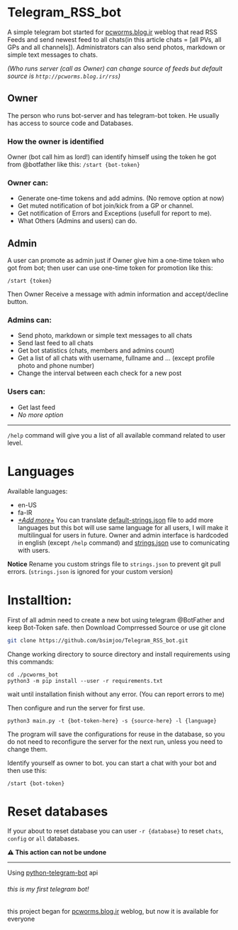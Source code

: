 # Telegram_RSS_bot
A simple telegram bot started for [pcworms.blog.ir](http://pcworms.blog.ir) weblog that read RSS Feeds and send newest feed to all chats(in this article chats = [all PVs, all GPs and all channels]).
Administrators can also send photos, markdown or simple text messages to chats.

*(Who runs server (call as Owner) can change source of feeds but default source is `http://pcworms.blog.ir/rss`)*

## Owner
The person who runs bot-server and has telegram-bot token. He usually has access to source code and Databases.

### How the owner is identified
Owner (bot call him as lord!) can identify himself using the token he got from @botfather like this: `/start {bot-token}`

### Owner can:
- Generate one-time tokens and add admins. (No remove option at now)
- Get muted notification of bot join/kick from a GP or channel.
- Get notification of Errors and Exceptions (usefull for report to me).
- What Others (Admins and users) can do.

## Admin
A user can promote as admin just if Owner give him a one-time token who got from bot;
then user can use one-time token for promotion like this:
```
/start {token}
```
Then Owner Receive a message with admin information and accept/decline button.

### Admins can:
- Send photo, markdown or simple text messages to all chats
- Send last feed to all chats
- Get bot statistics (chats, members and admins count)
- Get a list of all chats with username, fullname and ... (except profile photo and phone number)
- Change the interval between each check for a new post

### Users can:
- Get last feed
- *No more option*

---
`/help` command will give you a list of all available command related to user level.

# Languages
Available languages:
 - en-US
 - fa-IR
 - [*+Add more+*](https://github.com/bsimjoo/Telegram_RSS_bot/edit/main/default-strings.json)
You can translate [default-strings.json](default-strings.json) file to add more languages but this bot will use same language for all users, I will make it multilingual for users in future. Owner and admin interface is hardcoded in english (except `/help` command) and [strings.json](strings.json) use to comunicating with users.

**Notice** Rename you custom strings file to `strings.json` to prevent git pull errors. (`strings.json` is ignored for your custom version)

# Installtion:
First of all admin need to create a new bot using telegram @BotFather and keep Bot-Token safe. then Download Comprressed Source or use git clone
```bash
git clone https://github.com/bsimjoo/Telegram_RSS_bot.git
```

Change working directory to source directory and install requirements using this commands:
```
cd ./pcworms_bot
python3 -m pip install --user -r requirements.txt
```
wait until installation finish without any error. (You can report errors to me)

Then configure and run the server for first use.
```
python3 main.py -t {bot-token-here} -s {source-here} -l {language}
```
The program will save the configurations for reuse in the database, so you do not need to reconfigure the server for the next run, unless you need to change them.

Identify yourself as owner to bot. you can start a chat with your bot and then use this:
```
/start {bot-token}
```

# Reset databases
If your about to reset database you can user `-r {database}` to reset `chats`, `config` or `all` databases.

**:warning: This action can not be undone**

---
Using [python-telegram-bot](https://github.com/python-telegram-bot/python-telegram-bot) api

###### this is my first telegram bot!
this project began for [pcworms.blog.ir](http://pcworms.blog.ir) weblog, but now it is available for everyone
